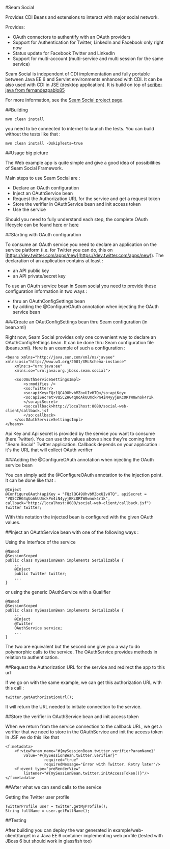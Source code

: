 #Seam Social

Provides CDI Beans and extensions to interact with major social network. 

Provides:

+ OAuth connectors to authentify with an OAuth providers
+ Support for Authentication for Twitter, LinkedIn and Facebook only right now 
+ Status update for Facebook Twitter and LinkedIn
+ Support for multi-account (multi-service and multi session for the same service)

Seam Social is independent of CDI implementation and fully portable between
Java EE 6 and Servlet environments enhanced with CDI. It can be also used 
with CDI in JSE (desktop application). It is build on top of [scribe-java
from fernandezpablo85](https://github.com/fernandezpablo85/scribe-java)

For more information, see the [Seam Social project page](http://seamframework.org/Seam3/Social).

##Building

    mvn clean install

you need to be connected to internet to launch the tests. You can build without the tests like that :

	mvn clean install -DskipTests=true

##Usage big picture

The Web example app is quite simple and give a good idea of possibilities of Seam Social Framework.

Main steps to use Seam Social are :

+ Declare an OAuth configuration
+ Inject an OAuthService bean
+ Request the Authorization URL for the service and get a request token
+ Store the verifier in OAuthService bean and init access token
+ Use the service

Should you need to fully understand each step, the complete OAuth lifecycle can be found [here](https://dev.twitter.com/docs/auth/oauth) or [here](https://developer.linkedin.com/documents/authentication) 

##Starting with OAuth configuration

To consume an OAuth service you need to declare an application on the service platform (i.e. for Twitter you can do, this on [https://dev.twitter.com/apps/new](https://dev.twitter.com/apps/new)). The declaration of an application contains at least :

+ an API public key
+ an API private/secret key

To use an OAuth service bean in Seam social you need to provide these configuration information in two ways :

+ thru an OAuthConfigSettings bean
+ by adding the @ConfigureOAuth annotation when injecting the OAuth service bean  

###Create an OAutConfigSettings bean thru Seam configuration (in bean.xml)

Right now, Seam Social provides only one convenient way to declare an OAuthConfigSettings bean. It can be done thru Seam configuration file (beans.xml). Here is an example of such a configuration :

    <beans xmlns="http://java.sun.com/xml/ns/javaee" xmlns:xsi="http://www.w3.org/2001/XMLSchema-instance"
	    xmlns:s="urn:java:ee"
	    xmlns:so="urn:java:org.jboss.seam.social">

	    <so:OAuthServiceSettingsImpl>
	        <s:modifies />
	        <so:Twitter/>
	        <so:apiKey>FQzlQC49UhvbMZoxUIvHTQ</so:apiKey>
	        <so:apiSecret>VQ5CZHG4qUoAkUUmckPn4iN4yyjBKcORTW0wnok4r1k
	        </so:apiSecret>
	        <so:callback>http://localhost:8080/social-web-client/callback.jsf
	        </so:callback>
	    </so:OAuthServiceSettingsImpl>
    </beans>

Api Key and Api secret is provided by the service you want to consume (here Twitter). You can use the values above since they're coming from "Seam Social" Twitter application. Callback depends on your application : it's the URL that will collect OAuth verifier

###Adding the @ConfigureOAuth annotation when injecting the OAuth service bean

You can simply add the @ConfigureOAuth annotation to the injection point. It can be done like that :
	
	@Inject
	@ConfigureOAuth(apiKey = "FQzlQC49UhvbMZoxUIvHTQ", apiSecret = "VQ5CZHG4qUoAkUUmckPn4iN4yyjBKcORTW0wnok4r1k", callback="http://localhost:8080/social-web-client/callback.jsf")
	Twitter twitter;

With this notation the injected bean is configured with the given OAuth values.

##Inject an OAuthService bean with one of the following ways :

Using the Interface of the service

    @Named
    @SessionScoped
    public class mySessionBean implements Serializable {
	    ...
        @Inject
        public Twitter twitter;
        ...
    }


or using the generic OAuthService with a Qualifier

    @Named
    @SessionScoped
    public class mySessionBean implements Serializable {
        ...
        @Inject
        @Twitter
        OAuthService service;
        ...
    }

The two are equivalent but the second one give you a way to do polymorphic calls to the service. The OAuthService provides methods in relation to authentication.

##Request the Authorization URL for the service and redirect the app to this url

If we go on with the same example, we can get this authorization URL with this call :

    twitter.getAuthorizationUrl();

It will return the URL needed to initiate connection to the service.

##Store the verifier in OAuthService bean and init access token

When we return from the service connection to the callback URL, we get a verifier that we need to store in the OAuthService and init the access token
In JSF we do this like that

    <f:metadata>
        <f:viewParam name="#{mySessionBean.twitter.verifierParamName}"
            value="#{mySessionBean.twitter.verifier}"
                     required="true"
                     requiredMessage="Error with Twitter. Retry later"/>
        <f:event type="preRenderView"
            listener="#{mySessionBean.twitter.initAccessToken()}"/>
    </f:metadata>

##After what we can send calls to the service

Getting the Twitter user profile

    TwitterProfile user = twitter.getMyProfile();
    String fullName = user.getFullName();


##Testing

After building you can deploy the war generated in example/web-client/target
in a Java EE 6 container implementing web profile (tested with JBoss 6 but should work in glassfish too)
